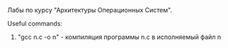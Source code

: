 Лабы по курсу "Архитектуры Операционных Систем".

Useful commands:
1) "gcc n.c -o n" - компиляция программы n.c в исполняемый файл n
